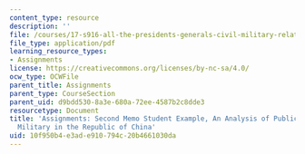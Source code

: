 ```yaml
---
content_type: resource
description: ''
file: /courses/17-s916-all-the-presidents-generals-civil-military-relations-in-the-us-and-beyond-january-iap-2020/10f950b4e3ade910794c20b4661030da_MIT17_S916IAP20_Example2.pdf
file_type: application/pdf
learning_resource_types:
- Assignments
license: https://creativecommons.org/licenses/by-nc-sa/4.0/
ocw_type: OCWFile
parent_title: Assignments
parent_type: CourseSection
parent_uid: d9bdd530-8a3e-680a-72ee-4587b2c8dde3
resourcetype: Document
title: 'Assignments: Second Memo Student Example, An Analysis of Public Trust in the
  Military in the Republic of China'
uid: 10f950b4-e3ad-e910-794c-20b4661030da
---
```

